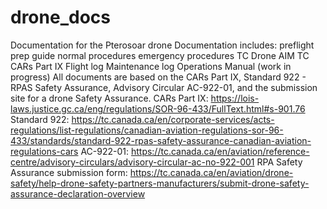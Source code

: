 # drone_docs
Documentation for the Pterosoar drone
Documentation includes: 
  preflight prep guide 
  normal procedures 
  emergency procedures 
  TC Drone AIM 
  TC CARs Part IX
  Flight log
  Maintenance log
  Operations Manual (work in progress)
All documents are based on the CARs Part IX, Standard 922 - RPAS Safety Assurance, Advisory Circular AC-922-01, and the submission site for a drone Safety Assurance.
  CARs Part IX: https://lois-laws.justice.gc.ca/eng/regulations/SOR-96-433/FullText.html#s-901.76
  Standard 922: https://tc.canada.ca/en/corporate-services/acts-regulations/list-regulations/canadian-aviation-regulations-sor-96-433/standards/standard-922-rpas-safety-assurance-canadian-aviation-regulations-cars
  AC-922-01: https://tc.canada.ca/en/aviation/reference-centre/advisory-circulars/advisory-circular-ac-no-922-001
  RPA Safety Assurance submission form: https://tc.canada.ca/en/aviation/drone-safety/help-drone-safety-partners-manufacturers/submit-drone-safety-assurance-declaration-overview
